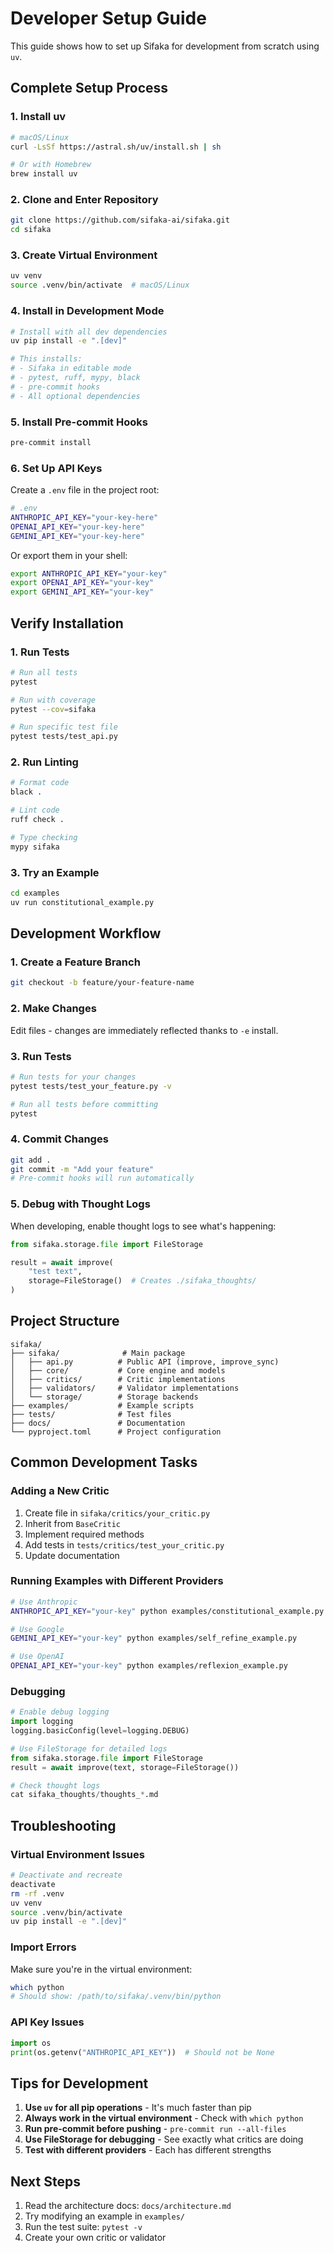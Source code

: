 # Developer Setup Guide

This guide shows how to set up Sifaka for development from scratch using `uv`.

## Complete Setup Process

### 1. Install uv

```bash
# macOS/Linux
curl -LsSf https://astral.sh/uv/install.sh | sh

# Or with Homebrew
brew install uv
```

### 2. Clone and Enter Repository

```bash
git clone https://github.com/sifaka-ai/sifaka.git
cd sifaka
```

### 3. Create Virtual Environment

```bash
uv venv
source .venv/bin/activate  # macOS/Linux
```

### 4. Install in Development Mode

```bash
# Install with all dev dependencies
uv pip install -e ".[dev]"

# This installs:
# - Sifaka in editable mode
# - pytest, ruff, mypy, black
# - pre-commit hooks
# - All optional dependencies
```

### 5. Install Pre-commit Hooks

```bash
pre-commit install
```

### 6. Set Up API Keys

Create a `.env` file in the project root:

```bash
# .env
ANTHROPIC_API_KEY="your-key-here"
OPENAI_API_KEY="your-key-here"
GEMINI_API_KEY="your-key-here"
```

Or export them in your shell:

```bash
export ANTHROPIC_API_KEY="your-key"
export OPENAI_API_KEY="your-key"
export GEMINI_API_KEY="your-key"
```

## Verify Installation

### 1. Run Tests

```bash
# Run all tests
pytest

# Run with coverage
pytest --cov=sifaka

# Run specific test file
pytest tests/test_api.py
```

### 2. Run Linting

```bash
# Format code
black .

# Lint code
ruff check .

# Type checking
mypy sifaka
```

### 3. Try an Example

```bash
cd examples
uv run constitutional_example.py
```

## Development Workflow

### 1. Create a Feature Branch

```bash
git checkout -b feature/your-feature-name
```

### 2. Make Changes

Edit files - changes are immediately reflected thanks to `-e` install.

### 3. Run Tests

```bash
# Run tests for your changes
pytest tests/test_your_feature.py -v

# Run all tests before committing
pytest
```

### 4. Commit Changes

```bash
git add .
git commit -m "Add your feature"
# Pre-commit hooks will run automatically
```

### 5. Debug with Thought Logs

When developing, enable thought logs to see what's happening:

```python
from sifaka.storage.file import FileStorage

result = await improve(
    "test text",
    storage=FileStorage()  # Creates ./sifaka_thoughts/
)
```

## Project Structure

```
sifaka/
├── sifaka/              # Main package
│   ├── api.py          # Public API (improve, improve_sync)
│   ├── core/           # Core engine and models
│   ├── critics/        # Critic implementations
│   ├── validators/     # Validator implementations
│   └── storage/        # Storage backends
├── examples/           # Example scripts
├── tests/              # Test files
├── docs/               # Documentation
└── pyproject.toml      # Project configuration
```

## Common Development Tasks

### Adding a New Critic

1. Create file in `sifaka/critics/your_critic.py`
2. Inherit from `BaseCritic`
3. Implement required methods
4. Add tests in `tests/critics/test_your_critic.py`
5. Update documentation

### Running Examples with Different Providers

```bash
# Use Anthropic
ANTHROPIC_API_KEY="your-key" python examples/constitutional_example.py

# Use Google
GEMINI_API_KEY="your-key" python examples/self_refine_example.py

# Use OpenAI
OPENAI_API_KEY="your-key" python examples/reflexion_example.py
```

### Debugging

```python
# Enable debug logging
import logging
logging.basicConfig(level=logging.DEBUG)

# Use FileStorage for detailed logs
from sifaka.storage.file import FileStorage
result = await improve(text, storage=FileStorage())

# Check thought logs
cat sifaka_thoughts/thoughts_*.md
```

## Troubleshooting

### Virtual Environment Issues

```bash
# Deactivate and recreate
deactivate
rm -rf .venv
uv venv
source .venv/bin/activate
uv pip install -e ".[dev]"
```

### Import Errors

Make sure you're in the virtual environment:

```bash
which python
# Should show: /path/to/sifaka/.venv/bin/python
```

### API Key Issues

```python
import os
print(os.getenv("ANTHROPIC_API_KEY"))  # Should not be None
```

## Tips for Development

1. **Use `uv` for all pip operations** - It's much faster than pip
2. **Always work in the virtual environment** - Check with `which python`
3. **Run pre-commit before pushing** - `pre-commit run --all-files`
4. **Use FileStorage for debugging** - See exactly what critics are doing
5. **Test with different providers** - Each has different strengths

## Next Steps

1. Read the architecture docs: `docs/architecture.md`
2. Try modifying an example in `examples/`
3. Run the test suite: `pytest -v`
4. Create your own critic or validator
